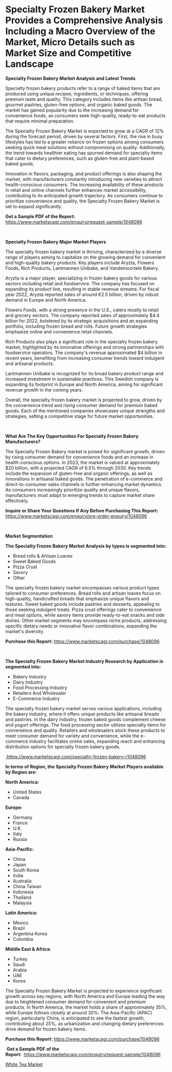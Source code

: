 <p><h1>Specialty Frozen Bakery Market Provides a Comprehensive Analysis Including a Macro Overview of the Market, Micro Details such as Market Size and Competitive Landscape</h1></p><p><strong>Specialty Frozen Bakery Market Analysis and Latest Trends</strong></p>
<p><p>Specialty frozen bakery products refer to a range of baked items that are produced using unique recipes, ingredients, or techniques, offering premium taste and quality. This category includes items like artisan bread, gourmet pastries, gluten-free options, and organic baked goods. The market has gained popularity due to the increasing demand for convenience foods, as consumers seek high-quality, ready-to-eat products that require minimal preparation.</p><p>The Specialty Frozen Bakery Market is expected to grow at a CAGR of 12% during the forecast period, driven by several factors. First, the rise in busy lifestyles has led to a greater reliance on frozen options among consumers seeking quick meal solutions without compromising on quality. Additionally, the trend towards healthier eating has spurred demand for specialty items that cater to dietary preferences, such as gluten-free and plant-based baked goods.</p><p>Innovation in flavors, packaging, and product offerings is also shaping the market, with manufacturers constantly introducing new varieties to attract health-conscious consumers. The increasing availability of these products in retail and online channels further enhances market accessibility, contributing to its anticipated growth trajectory. As consumers continue to prioritize convenience and quality, the Specialty Frozen Bakery Market is set to expand significantly.</p></p>
<p><strong>Get a Sample PDF of the Report:&nbsp;</strong> <a href="https://www.marketscagr.com/enquiry/request-sample/1048096?utm_campaign=1869&utm_medium=2&utm_source=Github&utm_content=ia&utm_term=14022025&utm_id=specialty-frozen-bakery">https://www.marketscagr.com/enquiry/request-sample/1048096</a></p>
<p>&nbsp;</p>
<p><strong>Specialty Frozen Bakery Major Market Players</strong></p>
<p><p>The specialty frozen bakery market is thriving, characterized by a diverse range of players aiming to capitalize on the growing demand for convenient and high-quality bakery products. Key players include Aryzta, Flowers Foods, Rich Products, Lantmannen Unibake, and Vandemoortele Bakery.</p><p>Aryzta is a major player, specializing in frozen bakery goods for various sectors including retail and foodservice. The company has focused on expanding its product line, resulting in stable revenue streams. For fiscal year 2022, Aryzta reported sales of around €2.5 billion, driven by robust demand in Europe and North America.</p><p>Flowers Foods, with a strong presence in the U.S., caters mostly to retail and grocery sectors. The company reported sales of approximately $4.4 billion for 2022, bolstered by its strategic acquisitions and an expanding portfolio, including frozen bread and rolls. Future growth strategies emphasize online and convenience retail channels.</p><p>Rich Products also plays a significant role in the specialty frozen bakery market, highlighted by its innovative offerings and strong partnerships with foodservice operators. The company's revenue approximated $4 billion in recent years, benefiting from increasing consumer trends toward indulgent and artisanal products.</p><p>Lantmannen Unibake is recognized for its broad bakery product range and increased investment in sustainable practices. This Swedish company is expanding its footprint in Europe and North America, aiming for significant revenue growth in the coming years.</p><p>Overall, the specialty frozen bakery market is projected to grow, driven by the convenience trend and rising consumer demand for premium baked goods. Each of the mentioned companies showcases unique strengths and strategies, setting a competitive stage for future market opportunities.</p></p>
<p>&nbsp;</p>
<p><strong>What Are The Key Opportunities For Specialty Frozen Bakery Manufacturers?</strong></p>
<p><p>The Specialty Frozen Bakery market is poised for significant growth, driven by rising consumer demand for convenience foods and an increase in health-conscious options. In 2023, the market is valued at approximately $20 billion, with a projected CAGR of 6.5% through 2030. Key trends include the expansion of gluten-free and organic offerings, as well as innovations in artisanal baked goods. The penetration of e-commerce and direct-to-consumer sales channels is further enhancing market dynamics. As consumers increasingly prioritize quality and unique flavors, manufacturers must adapt to emerging trends to capture market share effectively.</p></p>
<p><strong>Inquire or Share Your Questions If Any Before Purchasing This Report:</strong> <a href="https://www.marketscagr.com/enquiry/pre-order-enquiry/1048096?utm_campaign=1869&utm_medium=2&utm_source=Github&utm_content=ia&utm_term=14022025&utm_id=specialty-frozen-bakery">https://www.marketscagr.com/enquiry/pre-order-enquiry/1048096</a></p>
<p>&nbsp;</p>
<p><strong>Market Segmentation</strong></p>
<p><strong>The Specialty Frozen Bakery Market Analysis by types is segmented into:</strong></p>
<p><ul><li>Bread rolls & Artisan Loaves</li><li>Sweet Baked Goods</li><li>Pizza Crust</li><li>Savory</li><li>Other</li></ul></p>
<p><p>The specialty frozen bakery market encompasses various product types tailored to consumer preferences. Bread rolls and artisan loaves focus on high-quality, handcrafted breads that emphasize unique flavors and textures. Sweet baked goods include pastries and desserts, appealing to those seeking indulgent treats. Pizza crust offerings cater to convenience and meal options, while savory items provide ready-to-eat snacks and side dishes. Other market segments may encompass niche products, addressing specific dietary needs or innovative flavor combinations, expanding the market's diversity.</p></p>
<p><strong>Purchase this Report:&nbsp;</strong><a href="https://www.marketscagr.com/purchase/1048096?utm_campaign=1869&utm_medium=2&utm_source=Github&utm_content=ia&utm_term=14022025&utm_id=specialty-frozen-bakery">https://www.marketscagr.com/purchase/1048096</a></p>
<p>&nbsp;</p>
<p><strong>The Specialty Frozen Bakery Market Industry Research by Application is segmented into:</strong></p>
<p><ul><li>Bakery Industry</li><li>Dairy Industry</li><li>Food Processing Industry</li><li>Retailers And Wholesaler</li><li>E-Commerce Industry</li></ul></p>
<p><p>The specialty frozen bakery market serves various applications, including the bakery industry, where it offers unique products like artisanal breads and pastries. In the dairy industry, frozen baked goods complement cheese and yogurt offerings. The food processing sector utilizes specialty items for convenience and quality. Retailers and wholesalers stock these products to meet consumer demand for variety and convenience, while the e-commerce industry facilitates online sales, expanding reach and enhancing distribution options for specialty frozen bakery goods.</p></p>
<p><a href="https://www.marketscagr.com/specialty-frozen-bakery-r1048096?utm_campaign=1869&utm_medium=2&utm_source=Github&utm_content=ia&utm_term=14022025&utm_id=specialty-frozen-bakery">&nbsp;https://www.marketscagr.com/specialty-frozen-bakery-r1048096</a></p>
<p><strong>In terms of Region, the Specialty Frozen Bakery Market Players available by Region are:</strong></p>
<p>
    <p> <strong> North America: </strong>
        <ul>
            <li>United States</li>
            <li>Canada</li>
        </ul>
        </p> 
    <p> <strong> Europe: </strong>
        <ul>
            <li>Germany</li>
            <li>France</li>
            <li>U.K.</li>
            <li>Italy</li>
            <li>Russia</li>
        </ul>
        </p> 
    <p> <strong> Asia-Pacific: </strong>
        <ul>
            <li>China</li>
            <li>Japan</li>
            <li>South Korea</li>
            <li>India</li>
            <li>Australia</li>
            <li>China Taiwan</li>
            <li>Indonesia</li>
            <li>Thailand</li>
            <li>Malaysia</li>
        </ul>
        </p> 
    <p> <strong> Latin America: </strong>
        <ul>
            <li>Mexico</li>
            <li>Brazil</li>
            <li>Argentina Korea</li>
            <li>Colombia</li>
        </ul>
        </p> 
    <p> <strong> Middle East & Africa: </strong>
        <ul>
            <li>Turkey</li>
            <li>Saudi</li>
            <li>Arabia</li>
            <li>UAE</li>
            <li>Korea</li>
        </ul>
    </p>
    </p>
<p><p>The Specialty Frozen Bakery Market is projected to experience significant growth across key regions, with North America and Europe leading the way due to heightened consumer demand for convenient and premium products. In North America, the market holds a share of approximately 35%, while Europe follows closely at around 30%. The Asia-Pacific (APAC) region, particularly China, is anticipated to see the fastest growth, contributing about 25%, as urbanization and changing dietary preferences drive demand for frozen bakery items.</p></p>
<p><strong>Purchase this Report: </strong><a href="https://www.marketscagr.com/purchase/1048096?utm_campaign=1869&utm_medium=2&utm_source=Github&utm_content=ia&utm_term=14022025&utm_id=specialty-frozen-bakery">https://www.marketscagr.com/purchase/1048096</a></p>
<p>&nbsp;<strong>Get a Sample PDF of the Report:&nbsp;&nbsp;</strong><a href="https://www.marketscagr.com/enquiry/request-sample/1048096?utm_campaign=1869&utm_medium=2&utm_source=Github&utm_content=ia&utm_term=14022025&utm_id=specialty-frozen-bakery">https://www.marketscagr.com/enquiry/request-sample/1048096</a></p>
<p><strong></strong></p>
<p><p><a href="https://github.com/provorikovar/Market-Research-Report-List-7/blob/main/white-tea-market.md?utm_campaign=1869&utm_medium=2&utm_source=Github&utm_content=ia&utm_term=14022025&utm_id=specialty-frozen-bakery">White Tea Market</a></p></p>